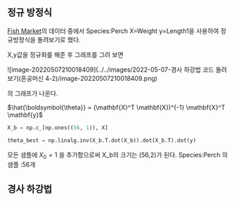## 정규 방정식

[Fish Market](https://www.kaggle.com/aungpyaeap/fish-market)의 데이터 중에서 Species:Perch X=Weight y=Length1을 사용하여 정규방정식을 돌려보기로 했다. 

X,y값을 정규화를 해준 후 그래프를 그려 보면

 ![image-20220507210018409](../../images/2022-05-07-경사 하강법 코드 돌려보기(혼공머신 4-2)/image-20220507210018409.png)

의 그래프가 나온다.



$\hat{\boldsymbol{\theta}} = (\mathbf{X}^T \mathbf{X})^{-1} \mathbf{X}^T \mathbf{y}$



```py
X_b = np.c_[np.ones((56, 1)), X] 

theta_best = np.linalg.inv(X_b.T.dot(X_b)).dot(X_b.T).dot(y)
```

모든 샘플에 $X_0 = 1$ 을 추가함으로써 X_b의 크기는 (56,2)가 된다. Species:Perch 의 샘플 :56개

 



## 경사 하강법



